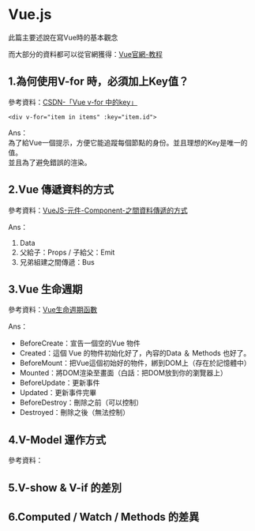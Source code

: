 # Vue.js

此篇主要述說在寫Vue時的基本觀念

而大部分的資料都可以從官網獲得：[Vue官網-教程](https://cn.vuejs.org/v2/guide/)

## 1.為何使用V-for 時，必須加上Key值？

參考資料：[CSDN-「Vue v-for 中的key」](https://blog.csdn.net/qq_35285627/article/details/81012902)

```text
<div v-for="item in items" :key="item.id">
```

Ans：  
為了給Vue一個提示，方便它能追蹤每個節點的身份。並且理想的Key是唯一的值。  
並且為了避免錯誤的渲染。

## 2.Vue 傳遞資料的方式

參考資料：[VueJS-元件-Component-之間資料傳遞的方式](https://kuro.tw/posts/2018/08/22/VueJS-%E5%85%83%E4%BB%B6-Component-%E4%B9%8B%E9%96%93%E8%B3%87%E6%96%99%E5%82%B3%E9%81%9E%E7%9A%84%E6%96%B9%E5%BC%8F/)

Ans：

1. Data 
2. 父給子：Props / 子給父：Emit   
3. 兄弟組建之間傳遞：Bus

## 3.Vue 生命週期

參考資料：[Vue生命週期函數](https://blog.csdn.net/chen1042246612/article/details/89190217)

Ans：

* BeforeCreate：宣告一個空的Vue 物件 
* Created：這個 Vue 的物件初始化好了，內容的Data ＆ Methods 也好了。 
* BeforeMount：把Vue這個初始好的物件，綁到DOM上（存在於記憶體中） 
* Mounted：將DOM渲染至畫面（白話：把DOM放到你的瀏覽器上） 
* BeforeUpdate：更新事件 
* Updated：更新事件完畢 
* BeforeDestroy：刪除之前（可以控制） 
* Destroyed：刪除之後（無法控制）

## 4.V-Model 運作方式

參考資料：

## 5.V-show & V-if 的差別

## 6.Computed / Watch / Methods 的差異

